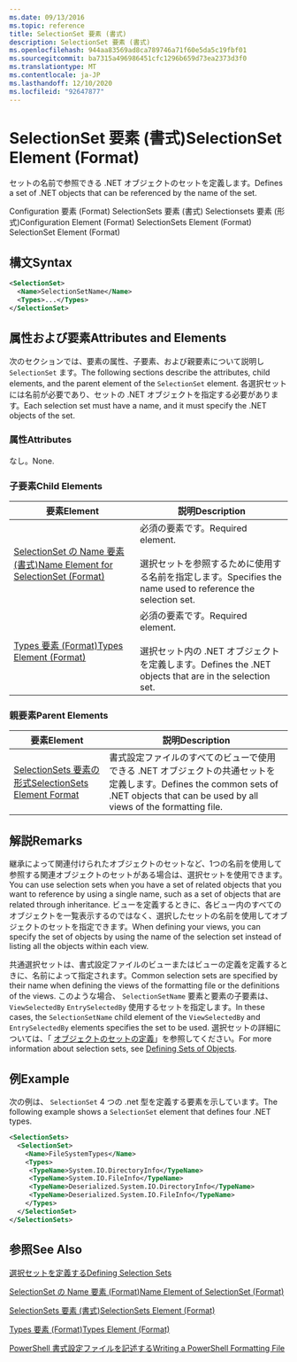 ```yaml
---
ms.date: 09/13/2016
ms.topic: reference
title: SelectionSet 要素 (書式)
description: SelectionSet 要素 (書式)
ms.openlocfilehash: 944aa83569ad8ca789746a71f60e5da5c19fbf01
ms.sourcegitcommit: ba7315a496986451cfc1296b659d73ea2373d3f0
ms.translationtype: MT
ms.contentlocale: ja-JP
ms.lasthandoff: 12/10/2020
ms.locfileid: "92647877"
---
```

# <a name="selectionset-element-format"></a><span data-ttu-id="52174-103">SelectionSet 要素 (書式)</span><span class="sxs-lookup"><span data-stu-id="52174-103">SelectionSet Element (Format)</span></span>

<span data-ttu-id="52174-104">セットの名前で参照できる .NET オブジェクトのセットを定義します。</span><span class="sxs-lookup"><span data-stu-id="52174-104">Defines a set of .NET objects that can be referenced by the name of the set.</span></span>

<span data-ttu-id="52174-105">Configuration 要素 (Format) SelectionSets 要素 (書式) Selectionsets 要素 (形式)</span><span class="sxs-lookup"><span data-stu-id="52174-105">Configuration Element (Format) SelectionSets Element (Format) SelectionSet Element (Format)</span></span>

## <a name="syntax"></a><span data-ttu-id="52174-106">構文</span><span class="sxs-lookup"><span data-stu-id="52174-106">Syntax</span></span>

```xml
<SelectionSet>
  <Name>SelectionSetName</Name>
  <Types>...</Types>
</SelectionSet>
```

## <a name="attributes-and-elements"></a><span data-ttu-id="52174-107">属性および要素</span><span class="sxs-lookup"><span data-stu-id="52174-107">Attributes and Elements</span></span>

<span data-ttu-id="52174-108">次のセクションでは、要素の属性、子要素、および親要素について説明し `SelectionSet` ます。</span><span class="sxs-lookup"><span data-stu-id="52174-108">The following sections describe the attributes, child elements, and the parent element of the `SelectionSet` element.</span></span> <span data-ttu-id="52174-109">各選択セットには名前が必要であり、セットの .NET オブジェクトを指定する必要があります。</span><span class="sxs-lookup"><span data-stu-id="52174-109">Each selection set must have a name, and it must specify the .NET objects of the set.</span></span>

### <a name="attributes"></a><span data-ttu-id="52174-110">属性</span><span class="sxs-lookup"><span data-stu-id="52174-110">Attributes</span></span>

<span data-ttu-id="52174-111">なし。</span><span class="sxs-lookup"><span data-stu-id="52174-111">None.</span></span>

### <a name="child-elements"></a><span data-ttu-id="52174-112">子要素</span><span class="sxs-lookup"><span data-stu-id="52174-112">Child Elements</span></span>

|<span data-ttu-id="52174-113">要素</span><span class="sxs-lookup"><span data-stu-id="52174-113">Element</span></span>|<span data-ttu-id="52174-114">説明</span><span class="sxs-lookup"><span data-stu-id="52174-114">Description</span></span>|
|-------------|-----------------|
|[<span data-ttu-id="52174-115">SelectionSet の Name 要素 (書式)</span><span class="sxs-lookup"><span data-stu-id="52174-115">Name Element for SelectionSet (Format)</span></span>](./name-element-for-selectionset-format.md)|<span data-ttu-id="52174-116">必須の要素です。</span><span class="sxs-lookup"><span data-stu-id="52174-116">Required element.</span></span><br /><br /> <span data-ttu-id="52174-117">選択セットを参照するために使用する名前を指定します。</span><span class="sxs-lookup"><span data-stu-id="52174-117">Specifies the name used to reference the selection set.</span></span>|
|[<span data-ttu-id="52174-118">Types 要素 (Format)</span><span class="sxs-lookup"><span data-stu-id="52174-118">Types Element (Format)</span></span>](./types-element-for-selectionset-format.md)|<span data-ttu-id="52174-119">必須の要素です。</span><span class="sxs-lookup"><span data-stu-id="52174-119">Required element.</span></span><br /><br /> <span data-ttu-id="52174-120">選択セット内の .NET オブジェクトを定義します。</span><span class="sxs-lookup"><span data-stu-id="52174-120">Defines the .NET objects that are in the selection set.</span></span>|

### <a name="parent-elements"></a><span data-ttu-id="52174-121">親要素</span><span class="sxs-lookup"><span data-stu-id="52174-121">Parent Elements</span></span>

|<span data-ttu-id="52174-122">要素</span><span class="sxs-lookup"><span data-stu-id="52174-122">Element</span></span>|<span data-ttu-id="52174-123">説明</span><span class="sxs-lookup"><span data-stu-id="52174-123">Description</span></span>|
|-------------|-----------------|
|[<span data-ttu-id="52174-124">SelectionSets 要素の形式</span><span class="sxs-lookup"><span data-stu-id="52174-124">SelectionSets Element Format</span></span>](./selectionsets-element-format.md)|<span data-ttu-id="52174-125">書式設定ファイルのすべてのビューで使用できる .NET オブジェクトの共通セットを定義します。</span><span class="sxs-lookup"><span data-stu-id="52174-125">Defines the common sets of .NET objects that can be used by all views of the formatting file.</span></span>|

## <a name="remarks"></a><span data-ttu-id="52174-126">解説</span><span class="sxs-lookup"><span data-stu-id="52174-126">Remarks</span></span>

<span data-ttu-id="52174-127">継承によって関連付けられたオブジェクトのセットなど、1つの名前を使用して参照する関連オブジェクトのセットがある場合は、選択セットを使用できます。</span><span class="sxs-lookup"><span data-stu-id="52174-127">You can use selection sets when you have a set of related objects that you want to reference by using a single name, such as a set of objects that are related through inheritance.</span></span> <span data-ttu-id="52174-128">ビューを定義するときに、各ビュー内のすべてのオブジェクトを一覧表示するのではなく、選択したセットの名前を使用してオブジェクトのセットを指定できます。</span><span class="sxs-lookup"><span data-stu-id="52174-128">When defining your views, you can specify the set of objects by using the name of the selection set instead of listing all the objects within each view.</span></span>

<span data-ttu-id="52174-129">共通選択セットは、書式設定ファイルのビューまたはビューの定義を定義するときに、名前によって指定されます。</span><span class="sxs-lookup"><span data-stu-id="52174-129">Common selection sets are specified by their name when defining the views of the formatting file or the definitions of the views.</span></span> <span data-ttu-id="52174-130">このような場合、 `SelectionSetName` 要素と要素の子要素は、 `ViewSelectedBy` `EntrySelectedBy` 使用するセットを指定します。</span><span class="sxs-lookup"><span data-stu-id="52174-130">In these cases, the `SelectionSetName` child element of the `ViewSelectedBy` and `EntrySelectedBy` elements specifies the set to be used.</span></span> <span data-ttu-id="52174-131">選択セットの詳細については、「 [オブジェクトのセットの定義](./defining-selection-sets.md)」を参照してください。</span><span class="sxs-lookup"><span data-stu-id="52174-131">For more information about selection sets, see [Defining Sets of Objects](./defining-selection-sets.md).</span></span>

## <a name="example"></a><span data-ttu-id="52174-132">例</span><span class="sxs-lookup"><span data-stu-id="52174-132">Example</span></span>

<span data-ttu-id="52174-133">次の例は、 `SelectionSet` 4 つの .net 型を定義する要素を示しています。</span><span class="sxs-lookup"><span data-stu-id="52174-133">The following example shows a `SelectionSet` element that defines four .NET types.</span></span>

```xml
<SelectionSets>
  <SelectionSet>
    <Name>FileSystemTypes</Name>
    <Types>
     <TypeName>System.IO.DirectoryInfo</TypeName>
     <TypeName>System.IO.FileInfo</TypeName>
     <TypeName>Deserialized.System.IO.DirectoryInfo</TypeName>
     <TypeName>Deserialized.System.IO.FileInfo</TypeName>
    </Types>
  </SelectionSet>
</SelectionSets>
```

## <a name="see-also"></a><span data-ttu-id="52174-134">参照</span><span class="sxs-lookup"><span data-stu-id="52174-134">See Also</span></span>

[<span data-ttu-id="52174-135">選択セットを定義する</span><span class="sxs-lookup"><span data-stu-id="52174-135">Defining Selection Sets</span></span>](./defining-selection-sets.md)

[<span data-ttu-id="52174-136">SelectionSet の Name 要素 (Format)</span><span class="sxs-lookup"><span data-stu-id="52174-136">Name Element of SelectionSet (Format)</span></span>](./name-element-for-selectionset-format.md)

[<span data-ttu-id="52174-137">SelectionSets 要素 (書式)</span><span class="sxs-lookup"><span data-stu-id="52174-137">SelectionSets Element (Format)</span></span>](./selectionsets-element-format.md)

[<span data-ttu-id="52174-138">Types 要素 (Format)</span><span class="sxs-lookup"><span data-stu-id="52174-138">Types Element (Format)</span></span>](./types-element-for-selectionset-format.md)

[<span data-ttu-id="52174-139">PowerShell 書式設定ファイルを記述する</span><span class="sxs-lookup"><span data-stu-id="52174-139">Writing a PowerShell Formatting File</span></span>](./writing-a-powershell-formatting-file.md)
